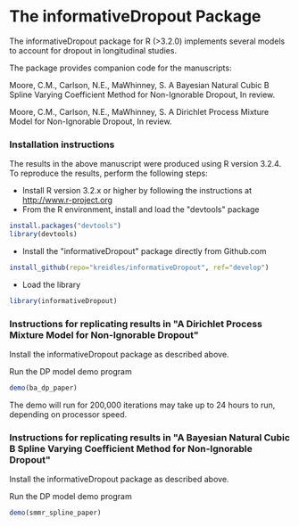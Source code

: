 The informativeDropout Package
=========================

The informativeDropout package for R (>3.2.0) implements several models to account
for dropout in longitudinal studies.  

The package provides companion code for the manuscripts:

Moore, C.M., Carlson, N.E., MaWhinney, S. A Bayesian Natural Cubic B Spline Varying Coefficient Method
for Non-Ignorable Dropout, In review.

Moore, C.M., Carlson, N.E., MaWhinney, S. A Dirichlet Process Mixture Model for
Non-Ignorable Dropout, In review.

### Installation instructions

The results in the above manuscript were produced using R version 3.2.4. To reproduce the results,
perform the following steps:

* Install R version 3.2.x or higher by following the instructions at http://www.r-project.org
* From the R environment, install and load the "devtools" package
```R
install.packages("devtools")
library(devtools)
```
* Install the "informativeDropout" package directly from Github.com
```R
install_github(repo="kreidles/informativeDropout", ref="develop")
```
* Load the library
```R
library(informativeDropout)
```

### Instructions for replicating results in "A Dirichlet Process Mixture Model for Non-Ignorable Dropout"

Install the informativeDropout package as described above.

Run the DP model demo program

```R
demo(ba_dp_paper)
```
The demo will run for 200,000 iterations may take up to 24 hours to run, depending on processor speed. 

### Instructions for replicating results in "A Bayesian Natural Cubic B Spline Varying Coefficient Method for Non-Ignorable Dropout"

Install the informativeDropout package as described above.

Run the DP model demo program

```R
demo(smmr_spline_paper)
```




